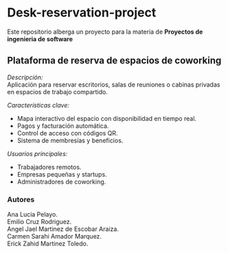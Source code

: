 # Desk-reservation-project

Este repositorio alberga un proyecto para la materia de <b>Proyectos de ingenieria de software</b>

## Plataforma de reserva de espacios de coworking
<i>Descripción:</i><br>
Aplicación para reservar escritorios, salas de reuniones o cabinas privadas en espacios de trabajo compartido.

<i>Características clave:</i>
+ Mapa interactivo del espacio con disponibilidad en tiempo real.
+ Pagos y facturación automática.
+ Control de acceso con códigos QR.
+ Sistema de membresías y beneficios.

<i>Usuarios principales:</i>
+ Trabajadores remotos.
+ Empresas pequeñas y startups.
+ Administradores de coworking.

### Autores

Ana Lucia Pelayo.<br> 
Emilio Cruz Rodriguez.<br>
Angel Jael Martinez de Escobar Araiza.<br>
Carmen Sarahi Amador Marquez. <br>
Erick Zahid Martinez Toledo.<br>
